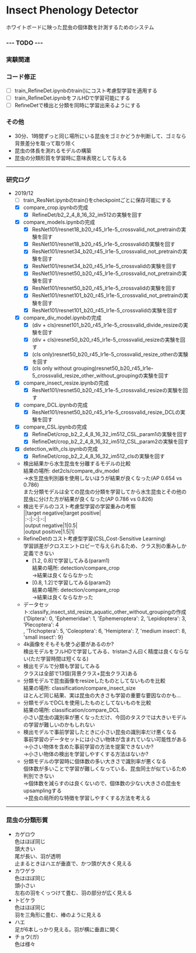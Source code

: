 # Insect Phenology Detector  
ホワイトボードに映った昆虫の個体数を計測するためのシステム  

### --- TODO ---  
### 実験関連  

### コード修正  
- [ ] train_RefineDet.ipynbのtrain()にコスト考慮型学習を適用する  
- [ ] train_RefineDet.ipynbをフルHDで学習可能にする  
- [ ] RefineDetで検出と分類を同時に学習出来るようにする  

### その他  
- 30分、1時間ずっと同じ場所にいる昆虫をゴミかどうか判断して、ゴミなら背景差分を取って取り除く  
- 昆虫の体長を測れるモデルの構築  
- 昆虫の分類形質を学習時に意味表現として与える  

---  
### 研究ログ  
- 2019/12  
    - [ ] train_ResNet.ipynbのtrain()をcheckpointごとに保存可能にする  
    - [x] compare_crop.ipynbの完成  
        - [x] RefineDet/b2_2_4_8_16_32_im512の実験を回す  
    - [x] compare_models.ipynbの完成  
        - [x] ResNet101/resnet18_b20_r45_lr1e-5_crossvalid_not_pretrainの実験を回す  
        - [x] ResNet101/resnet18_b20_r45_lr1e-5_crossvalidの実験を回す  
        - [x] ResNet101/resnet34_b20_r45_lr1e-5_crossvalid_not_pretrainの実験を回す  
        - [x] ResNet101/resnet34_b20_r45_lr1e-5_crossvalidの実験を回す  
        - [x] ResNet101/resnet50_b20_r45_lr1e-5_crossvalid_not_pretrainの実験を回す  
        - [x] ResNet101/resnet50_b20_r45_lr1e-5_crossvalidの実験を回す  
        - [x] ResNet101/resnet101_b20_r45_lr1e-5_crossvalid_not_pretrainの実験を回す  
        - [x] ResNet101/resnet101_b20_r45_lr1e-5_crossvalidの実験を回す  
    - [x] compare_div_model.ipynbの完成  
        - [x] (div + cls)resnet101_b20_r45_lr1e-5_crossvalid_divide_resizeの実験を回す  
        - [x] (div + cls)resnet50_b20_r45_lr1e-5_crossvalid_resizeの実験を回す  
        - [x] (cls only)resnet50_b20_r45_lr1e-5_crossvalid_resize_otherの実験を回す  
        - [x] (cls only without grouping)resnet50_b20_r45_lr1e-5_crossvalid_resize_other_without_groupingの実験を回す  
    - [x] compare_insect_resize.ipynbの完成  
        - [x] ResNet101/resnet50_b20_r45_lr1e-5_crossvalid_resizeの実験を回す  
    - [x] compare_DCL.ipynbの完成  
        - [x] ResNet101/resnet50_b20_r45_lr1e-5_crossvalid_resize_DCLの実験を回す  
    - [x] compare_CSL.ipynbの完成  
        - [x] RefineDet/crop_b2_2_4_8_16_32_im512_CSL_param1の実験を回す  
        - [x] RefineDet/crop_b2_2_4_8_16_32_im512_CSL_param2の実験を回す  
    - [x] detection_with_cls.ipynbの完成  
        - [x] RefineDet/crop_b2_2_4_8_16_32_im512_clsの実験を回す  
    - 検出結果から水生昆虫を分離するモデルの比較  
    結果の場所: det2cls/compare_div_model  
    →水生昆虫判別器を使用しないほうが結果が良くなった(AP 0.654 vs 0.786)  
    また分類モデルは全ての昆虫の分類を学習してから水生昆虫とその他の昆虫に分けた方が結果が良くなった(AP 0.786 vs 0.826)  
    - 検出モデルのコスト考慮型学習の学習重みの考察  
    ||target negative|target positive|  
    |:-:|:-:|:-:|  
    |output negative|1|0.5|  
    |output positive|1.5|1|  
    - RefineDetのコスト考慮型学習(CSL,Cost-Sensitive Learning)  
    学習誤差がクロスエントロピーで与えられるため、クラス別の重みしか定義できない  
        - [1.2, 0.8]で学習してみる(param1)  
        結果の場所: detection/compare_crop  
        →結果は良くならなかった  
        - [0.8, 1.2]で学習してみる(param2)  
        結果の場所: detection/compare_crop  
        →結果は良くならなかった  
    - データセット:classify_insect_std_resize_aquatic_other_without_groupingの作成  
    {'Diptera': 0, 'Ephemeridae': 1, 'Ephemeroptera': 2, 'Lepidoptera': 3, 'Plecoptera': 4  
    , 'Trichoptera': 5, 'Coleoptera': 6, 'Hemiptera': 7, 'medium insect': 8, 'small insect': 9}  
    - 4k画像をそもそも使う必要があるのか?  
    検出モデルをフルHDで学習してみる、tristanさん曰く精度は良くならない(ただ学習時間は短くなる)  
    - 検出モデルで分類も学習してみる  
    クラスは全部で13個(背景クラス+昆虫クラス)ある  
    - 分類モデルで昆虫画像をresizeしたものとしてないものを比較  
    結果の場所: classification/compare_insect_size  
    ほとんど同じ結果、実は昆虫の大きさも学習の重要な要因なのかも...  
    - 分類モデルでDCLを使用したものとしてないものを比較  
    結果の場所: classification/compare_DCL  
    小さい昆虫の識別率が悪くなっただけ、今回のタスクでは大きいモデルの学習が難しいのかもしれない  
    - 検出モデルで事前学習したときに小さい昆虫の識別率だけ悪くなる  
    事前学習のデータセットには小さい物体が含まれていない可能性がある  
    →小さい物体を含めた事前学習の方法を提案できないか?  
    →小さい物体の検出を学習しやすくする方法はないか?  
    - 分類モデルの学習時に個体数の多い大きさで識別率が悪くなる  
    個体数が多いことで学習が難しくなっている、昆虫同士が似ているため判別できない  
    →個体数を減らすのは良くないので、個体数の少ない大きさの昆虫をupsamplingする  
    →昆虫の局所的な特徴を学習しやすくする方法を考える  

---  
### 昆虫の分類形質  
- カゲロウ  
色はほぼ同じ  
頭大きい  
尾が長い、羽が透明  
止まるときはハエが垂直で、かつ頭が大きく見える  
- カワゲラ  
色はほぼ同じ  
頭小さい  
左右の羽をくっつけて畳む、羽の部分が広く見える  
- トビケラ  
色はほぼ同じ  
羽を三角形に畳む、棒のように見える  
- ハエ  
足が6本しっかり見える。羽が横に垂直に開く  
- チョウ(ガ)  
色は様々  